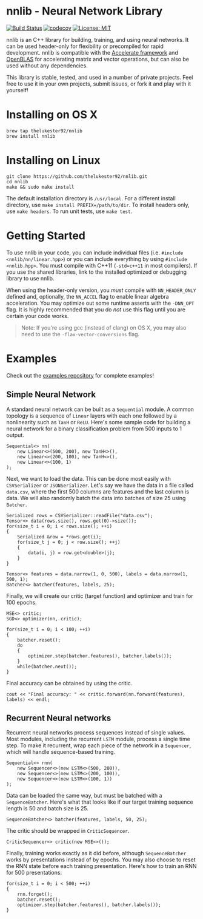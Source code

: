 # nnlib - Neural Network Library

[![Build Status](https://api.travis-ci.org/thelukester92/nnlib.svg?branch=master)](https://travis-ci.org/thelukester92/nnlib)
[![codecov](https://codecov.io/gh/thelukester92/nnlib/branch/master/graph/badge.svg)](https://codecov.io/gh/thelukester92/nnlib)
[![License: MIT](https://img.shields.io/badge/License-MIT-yellow.svg)](https://opensource.org/licenses/MIT)

nnlib is an C++ library for building, training, and using neural networks.
It can be used header-only for flexibility or precompiled for rapid development.
nnlib is compatible with the [Accelerate framework](https://developer.apple.com/documentation/accelerate) and [OpenBLAS](https://github.com/xianyi/openblas) for accelerating matrix and vector operations, but can also be used without any dependencies.

This library is stable, tested, and used in a number of private projects.
Feel free to use it in your own projects, submit issues, or fork it and play with it yourself!

# Installing on OS X

	brew tap thelukester92/nnlib
	brew install nnlib

# Installing on Linux

	git clone https://github.com/thelukester92/nnlib.git
	cd nnlib
	make && sudo make install

The default installation directory is `/usr/local`.
For a different install directory, use `make install PREFIX=/path/to/dir`.
To install headers only, use `make headers`.
To run unit tests, use `make test`.

# Getting Started

To use nnlib in your code, you can include individual files (i.e. `#include <nnlib/nn/linear.hpp>`) or you can include everything by using `#include <nnlib.hpp>`.
You must compile with C++11 (`-std=c++11` in most compilers).
If you use the shared libraries, link to the installed optimized or debugging library to use nnlib.

When using the header-only version, you *must* compile with `NN_HEADER_ONLY` defined and, optionally, the `NN_ACCEL` flag to enable linear algebra acceleration.
You may optimize out some runtime asserts with the `-DNN_OPT` flag.
It is highly recommended that you do *not* use this flag until you are certain your code works.

> Note: If you're using gcc (instead of clang) on OS X, you may also need to use the `-flax-vector-conversions` flag.

# Examples

Check out the [examples repository](https://github.com/thelukester92/nnlib-examples) for complete examples!

## Simple Neural Network

A standard neural network can be built as a `Sequential` module.
A common topology is a sequence of `Linear` layers with each one followed by a nonlinearity such as `TanH` or `ReLU`.
Here's some sample code for building a neural network for a binary classification problem from 500 inputs to 1 output.

	Sequential<> nn(
		new Linear<>(500, 200), new TanH<>(),
		new Linear<>(200, 100), new TanH<>(),
		new Linear<>(100, 1)
	);

Next, we want to load the data.
This can be done most easily with `CSVSerializer` or `JSONSerializer`.
Let's say we have the data in a file called ``data.csv``, where the first 500 columns are features and the last column is data.
We will also randomly batch the data into batches of size 25 using `Batcher`.

	Serialized rows = CSVSerializer::readFile("data.csv");
	Tensor<> data(rows.size(), rows.get(0)->size());
	for(size_t i = 0; i < rows.size(); ++i)
	{
		Serialized &row = *rows.get(i);
		for(size_t j = 0; j < row.size(); ++j)
		{
			data(i, j) = row.get<double>(j);
		}
	}
	
	Tensor<> features = data.narrow(1, 0, 500), labels = data.narrow(1, 500, 1);
	Batcher<> batcher(features, labels, 25);

Finally, we will create our critic (target function) and optimizer and train for 100 epochs.

	MSE<> critic;
	SGD<> optimizer(nn, critic);
	
	for(size_t i = 0; i < 100; ++i)
	{
		batcher.reset();
		do
		{
			optimizer.step(batcher.features(), batcher.labels());
		}
		while(batcher.next());
	}

Final accuracy can be obtained by using the critic.

	cout << "Final accuracy: " << critic.forward(nn.forward(features), labels) << endl;

## Recurrent Neural networks

Recurrent neural networks process sequences instead of single values.
Most modules, including the recurrent `LSTM` module, process a single time step.
To make it recurrent, wrap each piece of the network in a `Sequencer`, which will handle sequence-based training.

	Sequential<> rnn(
		new Sequencer<>(new LSTM<>(500, 200)),
		new Sequencer<>(new LSTM<>(200, 100)),
		new Sequencer<>(new LSTM<>(100, 1))
	);

Data can be loaded the same way, but must be batched with a `SequenceBatcher`.
Here's what that looks like if our target training sequence length is 50 and batch size is 25.

	SequenceBatcher<> batcher(features, labels, 50, 25);

The critic should be wrapped in `CriticSequencer`.

	CriticSequencer<> critic(new MSE<>());

Finally, training works exactly as it did before, although `SequenceBatcher` works by presentations instead of by epochs.
You may also choose to reset the RNN state before each training presentation.
Here's how to train an RNN for 500 presentations:

	for(size_t i = 0; i < 500; ++i)
	{
		rnn.forget();
		batcher.reset();
		optimizer.step(batcher.features(), batcher.labels());
	}
